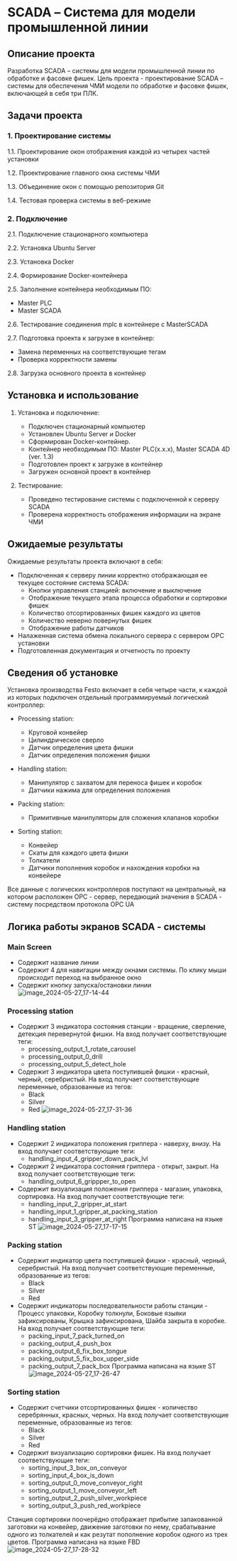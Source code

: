 # SCADA – Система для модели промышленной линии

## Описание проекта

Разработка SCADA – системы для модели промышленной линии по обработке и фасовке фишек. Цель проекта - проектирование SCADA – системы для обеспечения ЧМИ модели по обработке и фасовке фишек, включающей в себя три ПЛК.


## Задачи проекта

### 1. Проектирование системы

1.1. Проектирование окон отображения каждой из четырех частей установки

1.2. Проектирование главного окна системы ЧМИ

1.3. Объединение окон с помощью репозитория Git

1.4. Тестовая проверка системы в веб-режиме

### 2. Подключение

2.1. Подключение стационарного компьютера

2.2. Установка Ubuntu Server

2.3. Установка Docker

2.4. Формирование Docker-контейнера

2.5. Заполнение контейнера необходимым ПО:
   - Master PLC
   - Master SCADA

2.6. Тестирование соединения mplc в контейнере с MasterSCADA

2.7. Подготовка проекта к загрузке в контейнер:
   - Замена переменных на соответствующие тегам
   - Проверка корректности замены

2.8. Загрузка основного проекта в контейнер


## Установка и использование

1. Установка и подключение:
   - Подключен стационарный компьютер
   - Установлен Ubuntu Server и Docker
   - Сформирован Docker-контейнер.
   - Контейнер необходимым ПО: Master PLC(x.x.x), Master SCADA 4D (ver. 1.3)
   - Подготовлен проект к загрузке в контейнер
   - Загружен основной проект в контейнер

2. Тестирование:
   - Проведено тестирование системы с подключенной к серверу SCADA
   - Проверена корректность отображения информации на экране ЧМИ


## Ожидаемые результаты

Ожидаемые результаты проекта включают в себя:

- Подключенная к серверу линии корректно отображающая ее текущее состояние система SCADA:
  - Кнопки управления станцией: включение и выключение
  - Отображение текущего этапа процесса обработки и сортировки фишек
  - Количество отсортированных фишек каждого из цветов
  - Количество неверно повернутых фишек
  - Отображение работы датчиков
- Налаженная система обмена локального сервера с сервером OPC установки
- Подготовленная документация и отчетность по проекту

## Сведения об установке

Установка производства Festo включает в себя четыре части, к каждой из которых подключен отдельный программируемый логический контроллер:

- Processing station: 
  - Круговой конвейер
  - Цилиндрическое сверло
  - Датчик определения цвета фишки
  - Датчик определения положения фишки

- Handling station: 
  - Манипулятор с захватом для переноса фишек и коробок
  - Датчики нажима для определения положения

- Packing station: 
  - Примитивные манипуляторы для сложения клапанов коробки

- Sorting station: 
  - Конвейер
  - Скаты для каждого цвета фишки
  - Толкатели
  - Датчики пополнения коробок и нахождения коробки на конвейере

Все данные с логических контроллеров поступают на центральный, на котором расположен OPC - сервер, передающий значения в SCADA - систему посредством протокола OPC UA

## Логика работы экранов SCADA - системы

### Main Screen
 - Содержит название линии
 - Содержит 4 для навигации между окнами системы. По клику мыши происходит переход на выбранное окно
 - Содержит кнопку запуска/остановки линии
![image_2024-05-27_17-14-44](https://github.com/diakovai/hsline316_scada/assets/166050384/8211310b-bf5e-485a-885c-8bc9ea297cbf)


### Processing station
 - Содержит 3 индикатора состояния станции - вращение, сверление, детекция перевернутой фишки. На вход получает соответствующие теги:
   - processing_output_1_rotate_carousel
   - processing_output_0_drill
   - processing_output_5_detect_hole
 - Содержит 3 индикатора цвета поступившей фишки - красный, черный, серебристый. На вход получает соответствующие переменные, образованные из тегов:
    - Black
    - Silver
    - Red
![image_2024-05-27_17-31-36](https://github.com/diakovai/hsline316_scada/assets/166050384/80b34593-8c57-42d9-b377-c168e2f4f509)



### Handling station
 - Содержит 2 индикатора положения гриппера - наверху, внизу. На вход получает соответствующие теги:
    - handling_input_4_gripper_down_pack_lvl
 - Содержит 2 индикатора состояния гриппера - открыт, закрыт. На вход получает соответствующие теги:
    - handling_output_6_grippper_to_open
 - Содержит визуализация положения гриппера - магазин, упаковка, сортировка. На вход получает соответствующие теги:
    - handling_input_2_gripper_at_start
    - handling_input_1_gripper_at_packing_station
    - handling_input_3_gripper_at_right
Программа написана на языке ST
![image_2024-05-27_17-17-15](https://github.com/diakovai/hsline316_scada/assets/166050384/b0098141-29a1-4723-b813-6003c4ce3e30)


### Packing station
 - Содержит индикатор цвета поступившей фишки - красный, черный, серебристый. На вход получает соответствующие переменные, образованные из тегов:
    - Black
    - Silver
    - Red
 - Содержит индикаторы последовательности работы станции - Процесс упаковки, Коробку толкнули, Боковые языяки зафиксированы, Крышка зафиксирована, Шайба закрыта в коробке. На вход получает соответствующие теги:
    - packing_input_7_pack_turned_on
    - packing_output_4_push_box
    - packing_output_6_fix_box_tongue
    - packing_output_5_fix_box_upper_side
    - packing_output_7_pack_box
Программа написана на языке ST
![image_2024-05-27_17-26-47](https://github.com/diakovai/hsline316_scada/assets/166050384/0dadc4c4-d887-4b52-9c20-f0eacc63debe)


### Sorting station
 - Содержит счетчики отсортированных фишек - количество серебрянных, красных, черных. На вход получает соответствующие переменные, образованные из тегов:
    - Black
    - Silver
    - Red
 - Содержит визуализацию сортировки фишек. На вход получает соответствующие теги:
    - sorting_input_3_box_on_conveyor
    - sorting_input_4_box_is_down
    - sorting_output_0_move_conveyor_right
    - sorting_output_1_move_conveyor_left
    - sorting_output_2_push_silver_workpiece
    - sorting_output_3_push_red_workpiece


Станция сортировки поочерёдно отображает прибытие запакованной заготовки на конвейер, движение заготовки по нему, срабатывание одного из толкателей и как резутат пополнение коробок одного из трех цветов.
Программа написана на языке FBD
![image_2024-05-27_17-28-32](https://github.com/diakovai/hsline316_scada/assets/166050384/4ffc11db-aae9-4247-a91e-4859b10964ba)

